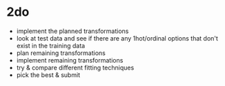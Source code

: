 # 2do

- implement the planned transformations
- look at test data and see if there are any 1hot/ordinal options that don't exist in the training data
- plan remaining transformations
- implement remaining transformations
- try & compare different fitting techniques
- pick the best & submit